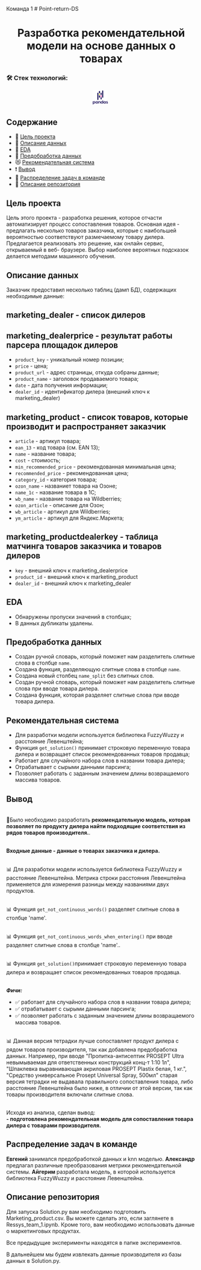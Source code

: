 Команда 1 # Point-return-DS

<h1 align="center">  
  Разработка рекомендательной модели на основе данных о товарах
</h1>  
  
 
### 🛠️ Стек технологий:
<div id="tools", align="center">
  <img src="https://github.com/devicons/devicon/blob/master/icons/pandas/pandas-original-wordmark.svg" title="Pandas" alt="Pandas" width="40" height="40"/>&nbsp;

</div>

## Содержание
- 📍 [Цель проекта](#цель-проекта)
- 🔌 [Описание данных](#описание-данных)
- 🐥 [EDA](#eda)
- 🔨 [Предобработка данных](#предобработка-данных)
- 😻 [Рекомендательная система](#рекомендательная-система)
- ❗️ [Вывод](#вывод)
- 🔑 [Распределение задач в команде](#распределение-задач-в-команде)
- 📑 [Описание репозитория](#описание-репозитория) 

## Цель проекта

Цель этого проекта - разработка решения, которое отчасти автоматизирует процесс
сопоставления товаров. Основная идея - предлагать несколько товаров заказчика,
которые с наибольшей вероятностью соответствуют размечаемому товару дилера.
Предлагается реализовать это решение, как онлайн сервис, открываемый в веб-
браузере. Выбор наиболее вероятных подсказок делается методами машинного
обучения.

## Описание данных

Заказчик предоставил несколько таблиц (дамп БД), содержащих необходимые
данные:

## marketing_dealer - список дилеров
## marketing_dealerprice - результат работы парсера площадок дилеров
- `product_key` - уникальный номер позиции;
- `price` - цена;
- `product_url` - адрес страницы, откуда собраны данные;
- `product_name` - заголовок продаваемого товара;
- `date` - дата получения информации;
- `dealer_id` - идентификатор дилера (внешний ключ к marketing_dealer)
## marketing_product - список товаров, которые производит и распространяет заказчик
- `article` - артикул товара;
- `ean_13` - код товара (см. EAN 13);
- `name` - название товара;
- `cost` - стоимость;
- `min_recommended_price` - рекомендованная минимальная цена;
- `recommended_price` - рекомендованная цена;
- `category_id` - категория товара;
- `ozon_name` - названиет товара на Озоне;
- `name_1c` - название товара в 1C;
- `wb_name` - название товара на Wildberries;
- `ozon_article` - описание для Озон;
- `wb_article` - артикул для Wildberries;
- `ym_article` - артикул для Яндекс.Маркета;

## marketing_productdealerkey - таблица матчинга товаров заказчика и товаров дилеров
- `key` - внешний ключ к marketing_dealerprice
- `product_id` - внешний ключ к marketing_product
- `dealer_id` - внешний ключ к marketing_dealer

## EDA

- Обнаружены пропуски значений в столбцах;
- В данных дубликаты удалены. 

## Предобработка данных

- Создан ручной словарь, который поможет нам разделитель слитные слова в столбце `name`.
- Создана функция, разделяющую слитные слова в столбце `name`.
- Создана новый столбец `name_split` без слитных слов.
- Создан ручной словарь, который поможет нам разделитель слитные слова при вводе товара дилера.
- Создана функция, которая разделяет слитные слова при вводе товара дилера.

## Рекомендательная система

- Для разработки модели используется библиотека FuzzyWuzzy и расстояние Левенштейна;
- Функция `get_solution()` принимает строковую переменную товара дилера и возвращает список рекомендованных товаров продавца;
- Работает для случайного набора слов в названии товара дилера;
- Отрабатывает с сырыми данными парсинга;
- Позволяет работать с заданным значением длины возвращаемого массива товаров.

## Вывод

<br>📑Было необходимо разработать<b> рекомендательную модель, которая позволяет по продукту дилера найти подходящие соответствия из рядов товаров производителя.</b>. 
        
        
<br><b> Входные данные - данные о товарах заказчика и дилера. </b>
    
<br> 📊 Для разработки модели используется библиотека FuzzyWuzzy и расстояние Левенштейна. Метрика строки расстояния Левенштейна применяется для измерения разницы между названиями двух продуктов.
        
<br> 📊 Функция `get_not_continuous_words()` разделяет слитные слова в столбце 'name'.
        
<br> 📊 Функция `get_not_continuous_words_when_entering()` при вводе разделяет слитные слова в столбце 'name'.. 
        
<br> 📊 Функция `get_solution()`принимает строковую переменную товара дилера и возвращает список рекомендованных товаров продавца.
    
<br> ***Фичи:***
    <ul>
    <li>✅ работает для случайного набора слов в названии товара дилера;</li>
    <li>✅ отрабатывает с сырыми данными парсинга;</li> 
    <li>✅ позволяет работать с заданным значением длины возвращаемого массива товаров.</li> 
    </ul>
    
<br> 📊 Данная версия тетрадки лучше сопоставляет продукт дилера с рядом товаров производителя, так как добавлена предобработка данных. Например, при вводе "Пропитка-антисептик PROSEPT Ultra невымываемая для ответственных конструкций конц-т 1:10 1л", "Шпаклевка выравнивающая акриловая PROSEPT Plastix белая, 1 кг.", "Средство универсальное Prosept Universal Spray, 500мл" старая версия тетрадки не выдавала правильного сопоставления товара, либо расстояние Левенштейна было ниже, в отличии от этой версии, так как товары производителя включали слитные слова. 

<br>Исходя из анализа, сделан вывод:
        <br>             <b>- подготовлена рекомендательная модель для сопоставления товара дилера с товарами производителя. </b>

## Распределение задач в команде
<b> Евгений </b> занимался предобработкой данных и knn моделью.
<b> Александр </b> предлагал различные преобразования метрики рекомендательной системы.
<b> Айгерим </b> разработала модель, в которой используется библиотека FuzzyWuzzy и расстояние Левенштейна.

## Описание репозитория
Для запуска Solution.py вам необходимо подготовить Marketing_product.csv. Вы можете сделать это, если заглянете в Ressys_team_1.ipynb. Кроме того, вам необходимо использовать данные о маркетинговых продуктах.

Все предыдущие эксперименты находятся в папке экспериментов.

В дальнейшем мы будем извлекать данные производителя из базы данных в Solution.py.
